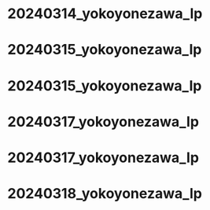 # 20240314_yokoyonezawa_lp
# 20240315_yokoyonezawa_lp
# 20240315_yokoyonezawa_lp
# 20240317_yokoyonezawa_lp
# 20240317_yokoyonezawa_lp
# 20240318_yokoyonezawa_lp
